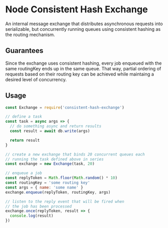 # Node Consistent Hash Exchange

An internal message exchange that distributes asynchronous requests into serializable, but concurrently running queues using consistent hashing as the routing mechanism.

## Guarantees

Since the exchange uses consistent hashing, every job enqueued with the same routingKey ends up in the same queue. That way, partial ordering of requests based on their routing key can be achieved while maintaing a desired level of concurrency.

## Usage

```javascript
const Exchange = require('consistent-hash-exchange')

// define a task
const task = async args => {
  // do something async and return results
  const result = await db.write(args)

  return result
}

// create a new exchange that binds 20 concurrent queues each
// running the task defined above in series
const exchange = new Exchange(task, 20)

// enqueue a job
const replyToken = Math.floor(Math.random() * 10)
const routingKey = 'some routing key'
const args = { name: 'some name' }
exchange.enqueue(replyToken, routingKey, args)

// listen to the reply event that will be fired when
// the job has been processed
exchange.once(replyToken, result => {
  console.log(result)
})
```
